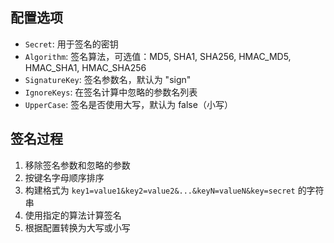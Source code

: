 
## 配置选项

- `Secret`: 用于签名的密钥
- `Algorithm`: 签名算法，可选值：MD5, SHA1, SHA256, HMAC_MD5, HMAC_SHA1, HMAC_SHA256
- `SignatureKey`: 签名参数名，默认为 "sign"
- `IgnoreKeys`: 在签名计算中忽略的参数名列表
- `UpperCase`: 签名是否使用大写，默认为 false（小写）

## 签名过程

1. 移除签名参数和忽略的参数
2. 按键名字母顺序排序
3. 构建格式为 `key1=value1&key2=value2&...&keyN=valueN&key=secret` 的字符串
4. 使用指定的算法计算签名
5. 根据配置转换为大写或小写

